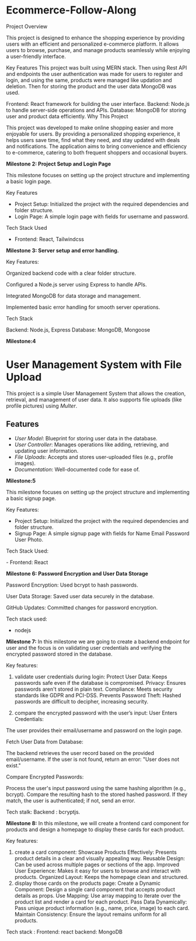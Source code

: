 # Ecommerce-Follow-Along

Project Overview

This project is designed to enhance the shopping experience by providing users with an efficient and personalized e-commerce platform. It allows users to browse, purchase, and manage products seamlessly while enjoying a user-friendly interface.

Key Features
This project was built using MERN stack.
Then using Rest API and endpoints the user authentication was made for users to register and login,
and using the same, products were managed like updation and deletion.
Then for storing the product and the user data MongoDB was used.

Frontend: React framework for building the user interface.
Backend: Node.js to handle server-side operations and APIs.
Database: MongoDB for storing user and product data efficiently.
Why This Project

This project was developed to make online shopping easier and more enjoyable for users. By providing a personalized shopping experience, it helps users save time, find what they need, and stay updated with deals and notifications. The application aims to bring convenience and efficiency to e-commerce, catering to both frequent shoppers and occasional buyers.

**Milestone 2: Project Setup and Login Page**

This milestone focuses on setting up the project structure and implementing a basic login page.

Key Features

- Project Setup: Initialized the project with the required dependencies and folder structure.
- Login Page: A simple login page with fields for username and password.

Tech Stack Used

- Frontend: React, Tailwindcss

**Milestone 3: Server setup and error handling.**

Key Features:

Organized backend code with a clear folder structure.

Configured a Node.js server using Express to handle APIs.

Integrated MongoDB for data storage and management.

Implemented basic error handling for smooth server operations.

Tech Stack

Backend: Node.js, Express
Database: MongoDB, Mongoose


**Milestone:4**
# User Management System with File Upload

This project is a simple User Management System that allows the creation, retrieval, and management of user data. It also supports file uploads (like profile pictures) using *Multer*.

## Features
- *User Model*: Blueprint for storing user data in the database.
- *User Controller*: Manages operations like adding, retrieving, and updating user information.
- *File Uploads*: Accepts and stores user-uploaded files (e.g., profile images).
- *Documentation*: Well-documented code for ease of.


**Milestone:5**

This milestone focuses on setting up the project structure and implementing a basic signup page.


Key Features:

- Project Setup: Initialized the project with the required dependencies and folder structure.
- Signup Page: A simple signup page with fields for Name Email Password User Photo.

Tech Stack Used:

- Frontend: React


**Milestone 6: Password Encryption and User Data Storage**

Password Encryption: Used bcrypt to hash passwords.

User Data Storage: Saved user data securely in the database.

GitHub Updates: Committed changes for password encryption.

Tech stack used:
- nodejs

**Milestone 7:**
  In this milestone we are going to create a backend endpoint for user and  the focus is on validating user credentials and verifying the encrypted password stored in the database.



Key features:
1) validate user credentials during login:
Protect User Data: Keeps passwords safe even if the database is compromised.
Privacy: Ensures passwords aren't stored in plain text.
Compliance: Meets security standards like GDPR and PCI-DSS.
Prevents Password Theft: Hashed passwords are difficult to decipher, increasing security.

2) compare the encrypted password with the user’s input:
User Enters Credentials:

The user provides their email/username and password on the login page.

Fetch User Data from Database:

The backend retrieves the user record based on the provided email/username.
If the user is not found, return an error: "User does not exist."

Compare Encrypted Passwords:

Process the user's input password using the same hashing algorithm (e.g., bcrypt).
Compare the resulting hash to the stored hashed password.
If they match, the user is authenticated; if not, send an error.

Tech stalk:
 Backend : bcryptjs.


**Milestone 8:**
In this milestone,  we will create a frontend card component for products and design a homepage to display these cards for each product.

Key features:
  1) create a card component:
Showcase Products Effectively: Presents product details in a clear and visually appealing way.
Reusable Design: Can be used across multiple pages or sections of the app.
Improved User Experience: Makes it easy for users to browse and interact with products.
Organized Layout: Keeps the homepage clean and structured.
  2) display those cards on the products page:
Create a Dynamic Component: Design a single card component that accepts product details as props.
Use Mapping: Use array mapping to iterate over the product list and render a card for each product.
Pass Data Dynamically: Pass unique product information (e.g., name, price, image) to each card.
Maintain Consistency: Ensure the layout remains uniform for all products.



Tech stack :
Frontend: react
backend: MongoDB